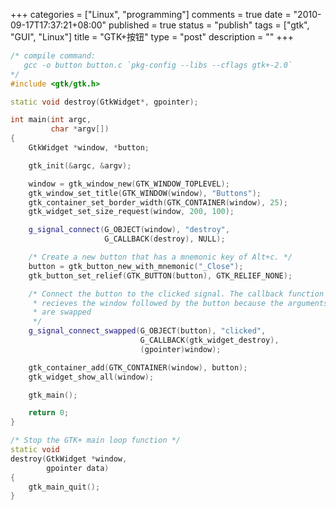 +++
categories = ["Linux", "programming"]
comments = true
date = "2010-09-17T17:37:21+08:00"
published = true
status = "publish"
tags = ["gtk", "GUI", "Linux"]
title = "GTK+按钮"
type = "post"
description = ""
+++


```cpp
/* compile command:
   gcc -o button button.c `pkg-config --libs --cflags gtk+-2.0`
*/
#include <gtk/gtk.h>

static void destroy(GtkWidget*, gpointer);

int main(int argc,
		 char *argv[])
{
	GtkWidget *window, *button;

	gtk_init(&argc, &argv);

	window = gtk_window_new(GTK_WINDOW_TOPLEVEL);
	gtk_window_set_title(GTK_WINDOW(window), "Buttons");
	gtk_container_set_border_width(GTK_CONTAINER(window), 25);
	gtk_widget_set_size_request(window, 200, 100);

	g_signal_connect(G_OBJECT(window), "destroy",
					 G_CALLBACK(destroy), NULL);

	/* Create a new button that has a mnemonic key of Alt+c. */
	button = gtk_button_new_with_mnemonic("_Close");
	gtk_button_set_relief(GTK_BUTTON(button), GTK_RELIEF_NONE);

	/* Connect the button to the clicked signal. The callback function
	 * recieves the window followed by the button because the arguments
	 * are swapped
	 */
	g_signal_connect_swapped(G_OBJECT(button), "clicked",
							 G_CALLBACK(gtk_widget_destroy),
							 (gpointer)window);

	gtk_container_add(GTK_CONTAINER(window), button);
	gtk_widget_show_all(window);

	gtk_main();

	return 0;
}

/* Stop the GTK+ main loop function */
static void
destroy(GtkWidget *window,
		gpointer data)
{
	gtk_main_quit();
}
```
<!--more-->
